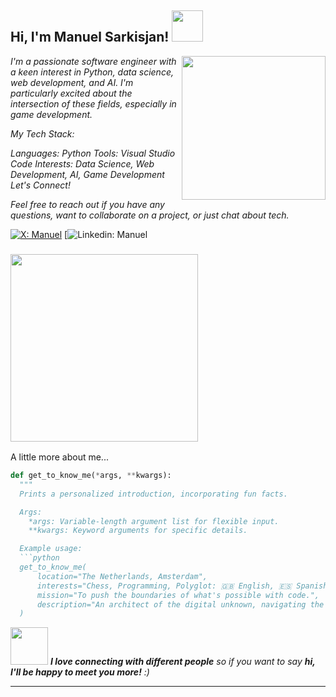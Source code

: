 <h2> Hi, I'm Manuel Sarkisjan! <img src="https://media1.giphy.com/media/v1.Y2lkPTc5MGI3NjExMjExangxYXVqYTBoeTkxaHpqdHRyc3Z0NXNxOXFjeGluaXpnYzY3byZlcD12MV9pbnRlcm5hbF9naWZfYnlfaWQmY3Q9Zw/fwbZnTftCXVocKzfxR/giphy.gif" width="50"></h2>
<img align='right' src="https://i.pinimg.com/originals/52/b7/36/52b736f2c6e739118e5b9a32a21434ea.gif" width="230">
<p><em> I'm a passionate software engineer with a keen interest in Python, data science, web development, and AI. I'm particularly excited about the intersection of these fields, especially in game development.

My Tech Stack:

Languages: Python
Tools: Visual Studio Code
Interests: Data Science, Web Development, AI, Game Development
Let's Connect!

Feel free to reach out if you have any questions, want to collaborate on a project, or just chat about tech.

</em></p>

[![X: Manuel](https://img.shields.io/twitter/follow/ManuelSarkisjan?style=social)](https://x.com/ManuelSarkisjan) 
[![Linkedin: Manuel](https://img.shields.io/badge/manuel-sarkisjan-blue?style=flat-square&logo=Linkedin&logoColor=white&link=https://www.linkedin.com/in/manuel-sarkisjan/) 


### <img src="https://media0.giphy.com/media/v1.Y2lkPTc5MGI3NjExdGM2Mjdnemk0dWN5MDNidThxd2N6YXhya3h2aGI1Y28zejdrNDc2dSZlcD12MV9pbnRlcm5hbF9naWZfYnlfaWQmY3Q9Zw/coxQHKASG60HrHtvkt/giphy.gif" width="300"> 

A little more about me...  

``` Python
def get_to_know_me(*args, **kwargs):
  """
  Prints a personalized introduction, incorporating fun facts.

  Args:
    *args: Variable-length argument list for flexible input.
    **kwargs: Keyword arguments for specific details.

  Example usage:
  ```python
  get_to_know_me(
      location="The Netherlands, Amsterdam",
      interests="Chess, Programming, Polyglot: 🇬🇧 English, 🇪🇸 Spanish, 🇳🇱 Dutch, 🇷🇺 Russian, 🇦🇲 Armenian",
      mission="To push the boundaries of what's possible with code.",
      description="An architect of the digital unknown, navigating the shadows of the web, crafting echoes in the void."
  )

```

<img src="https://media.giphy.com/media/LnQjpWaON8nhr21vNW/giphy.gif" width="60"> <em><b>I love connecting with different people</b> so if you want to say <b>hi, I'll be happy to meet you more!</b> :)</em>

---

